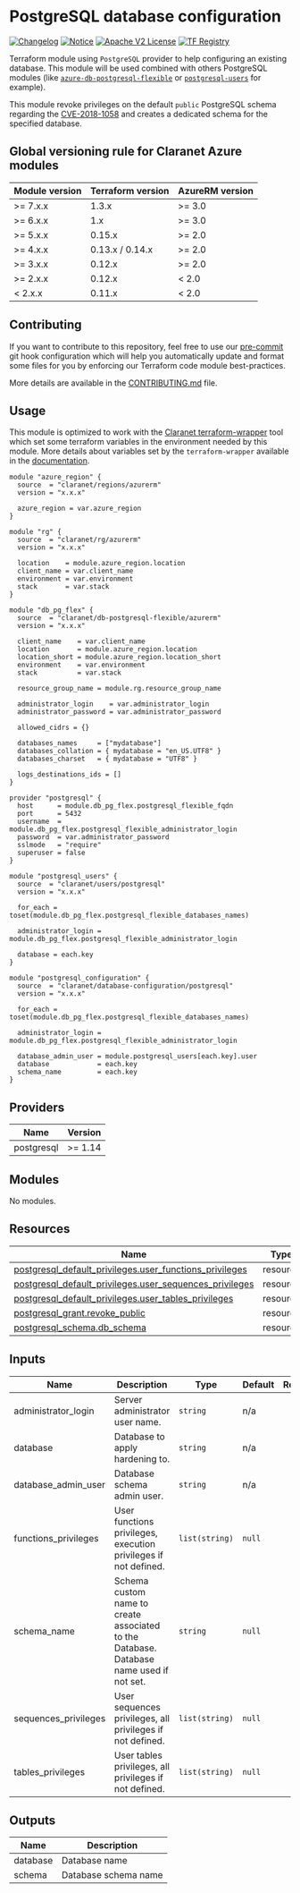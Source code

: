 # PostgreSQL database configuration
[![Changelog](https://img.shields.io/badge/changelog-release-green.svg)](CHANGELOG.md) [![Notice](https://img.shields.io/badge/notice-copyright-yellow.svg)](NOTICE) [![Apache V2 License](https://img.shields.io/badge/license-Apache%20V2-orange.svg)](LICENSE) [![TF Registry](https://img.shields.io/badge/terraform-registry-blue.svg)](https://registry.terraform.io/modules/claranet/database-configuration/postgresql/)

Terraform module using `PostgreSQL` provider to help configuring an existing database.
This module will be used combined with others PostgreSQL modules (like [`azure-db-postgresql-flexible`](https://registry.terraform.io/modules/claranet/db-postgresql-flexible/azurerm/) or [`postgresql-users`](https://registry.terraform.io/modules/claranet/users/postgresql/) for example).

This module revoke privileges on the default `public` PostgreSQL schema regarding the [CVE-2018-1058](https://wiki.postgresql.org/wiki/A_Guide_to_CVE-2018-1058%3A_Protect_Your_Search_Path#Do_not_allow_users_to_create_new_objects_in_the_public_schema) and creates a dedicated schema for the specified database.

<!-- BEGIN_TF_DOCS -->
## Global versioning rule for Claranet Azure modules

| Module version | Terraform version | AzureRM version |
| -------------- | ----------------- | --------------- |
| >= 7.x.x       | 1.3.x             | >= 3.0          |
| >= 6.x.x       | 1.x               | >= 3.0          |
| >= 5.x.x       | 0.15.x            | >= 2.0          |
| >= 4.x.x       | 0.13.x / 0.14.x   | >= 2.0          |
| >= 3.x.x       | 0.12.x            | >= 2.0          |
| >= 2.x.x       | 0.12.x            | < 2.0           |
| <  2.x.x       | 0.11.x            | < 2.0           |

## Contributing

If you want to contribute to this repository, feel free to use our [pre-commit](https://pre-commit.com/) git hook configuration
which will help you automatically update and format some files for you by enforcing our Terraform code module best-practices.

More details are available in the [CONTRIBUTING.md](./CONTRIBUTING.md#pull-request-process) file.

## Usage

This module is optimized to work with the [Claranet terraform-wrapper](https://github.com/claranet/terraform-wrapper) tool
which set some terraform variables in the environment needed by this module.
More details about variables set by the `terraform-wrapper` available in the [documentation](https://github.com/claranet/terraform-wrapper#environment).

```hcl
module "azure_region" {
  source  = "claranet/regions/azurerm"
  version = "x.x.x"

  azure_region = var.azure_region
}

module "rg" {
  source  = "claranet/rg/azurerm"
  version = "x.x.x"

  location    = module.azure_region.location
  client_name = var.client_name
  environment = var.environment
  stack       = var.stack
}

module "db_pg_flex" {
  source  = "claranet/db-postgresql-flexible/azurerm"
  version = "x.x.x"

  client_name    = var.client_name
  location       = module.azure_region.location
  location_short = module.azure_region.location_short
  environment    = var.environment
  stack          = var.stack

  resource_group_name = module.rg.resource_group_name

  administrator_login    = var.administrator_login
  administrator_password = var.administrator_password

  allowed_cidrs = {}

  databases_names     = ["mydatabase"]
  databases_collation = { mydatabase = "en_US.UTF8" }
  databases_charset   = { mydatabase = "UTF8" }

  logs_destinations_ids = []
}

provider "postgresql" {
  host      = module.db_pg_flex.postgresql_flexible_fqdn
  port      = 5432
  username  = module.db_pg_flex.postgresql_flexible_administrator_login
  password  = var.administrator_password
  sslmode   = "require"
  superuser = false
}

module "postgresql_users" {
  source  = "claranet/users/postgresql"
  version = "x.x.x"

  for_each = toset(module.db_pg_flex.postgresql_flexible_databases_names)

  administrator_login = module.db_pg_flex.postgresql_flexible_administrator_login

  database = each.key
}

module "postgresql_configuration" {
  source  = "claranet/database-configuration/postgresql"
  version = "x.x.x"

  for_each = toset(module.db_pg_flex.postgresql_flexible_databases_names)

  administrator_login = module.db_pg_flex.postgresql_flexible_administrator_login

  database_admin_user = module.postgresql_users[each.key].user
  database            = each.key
  schema_name         = each.key
}
```

## Providers

| Name | Version |
|------|---------|
| postgresql | >= 1.14 |

## Modules

No modules.

## Resources

| Name | Type |
|------|------|
| [postgresql_default_privileges.user_functions_privileges](https://registry.terraform.io/providers/cyrilgdn/postgresql/latest/docs/resources/default_privileges) | resource |
| [postgresql_default_privileges.user_sequences_privileges](https://registry.terraform.io/providers/cyrilgdn/postgresql/latest/docs/resources/default_privileges) | resource |
| [postgresql_default_privileges.user_tables_privileges](https://registry.terraform.io/providers/cyrilgdn/postgresql/latest/docs/resources/default_privileges) | resource |
| [postgresql_grant.revoke_public](https://registry.terraform.io/providers/cyrilgdn/postgresql/latest/docs/resources/grant) | resource |
| [postgresql_schema.db_schema](https://registry.terraform.io/providers/cyrilgdn/postgresql/latest/docs/resources/schema) | resource |

## Inputs

| Name | Description | Type | Default | Required |
|------|-------------|------|---------|:--------:|
| administrator\_login | Server administrator user name. | `string` | n/a | yes |
| database | Database to apply hardening to. | `string` | n/a | yes |
| database\_admin\_user | Database schema admin user. | `string` | n/a | yes |
| functions\_privileges | User functions privileges, execution privileges if not defined. | `list(string)` | `null` | no |
| schema\_name | Schema custom name to create associated to the Database. Database name used if not set. | `string` | `null` | no |
| sequences\_privileges | User sequences privileges, all privileges if not defined. | `list(string)` | `null` | no |
| tables\_privileges | User tables privileges, all privileges if not defined. | `list(string)` | `null` | no |

## Outputs

| Name | Description |
|------|-------------|
| database | Database name |
| schema | Database schema name |
<!-- END_TF_DOCS -->